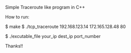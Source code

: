 Simple Traceroute like program in C++

How to run:

$ make
$ ./tcp_traceroute 192.168.123.14 172.165.128.48 80

$ ./excutable_file your_ip dest_ip port_number

Thanks!!
